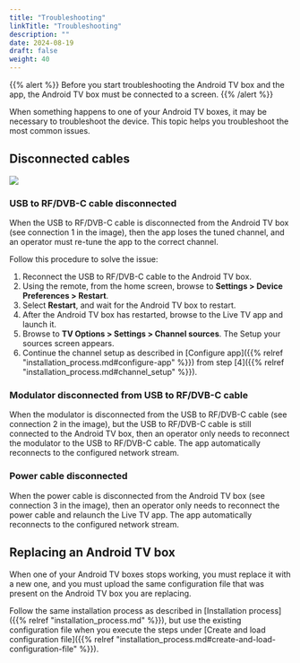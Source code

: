 ```yaml
---
title: "Troubleshooting"
linkTitle: "Troubleshooting"
description: ""
date: 2024-08-19
draft: false
weight: 40
---
```


{{% alert %}}
Before you start troubleshooting the Android TV box and the app, the Android TV box must be connected to a screen.
{{% /alert %}}

When something happens to one of your Android TV boxes, it may be necessary to troubleshoot the device. This topic helps you troubleshoot the most common issues.

## Disconnected cables

![](../../../images/live_tv_app_troubleshooting.png)

### USB to RF/DVB-C cable disconnected

When the USB to RF/DVB-C cable is disconnected from the Android TV box \(see connection 1 in the image\), then the app loses the tuned channel, and an operator must re-tune the app to the correct channel.

Follow this procedure to solve the issue:

1.  Reconnect the USB to RF/DVB-C cable to the Android TV box.
2.  Using the remote, from the home screen, browse to **Settings \> Device Preferences \> Restart**.
3.  Select **Restart**, and wait for the Android TV box to restart.
4.  After the Android TV box has restarted, browse to the Live TV app and launch it.
5.  Browse to **TV Options \> Settings \> Channel sources**. The Setup your sources screen appears.
6.  Continue the channel setup as described in [Configure app]({{% relref "installation_process.md#configure-app" %}}) from step [4]({{% relref "installation_process.md#channel_setup" %}}).

### Modulator disconnected from USB to RF/DVB-C cable

When the modulator is disconnected from the USB to RF/DVB-C cable \(see connection 2 in the image\), but the USB to RF/DVB-C cable is still connected to the Android TV box, then an operator only needs to reconnect the modulator to the USB to RF/DVB-C cable. The app automatically reconnects to the configured network stream.

### Power cable disconnected

When the power cable is disconnected from the Android TV box \(see connection 3 in the image\), then an operator only needs to reconnect the power cable and relaunch the Live TV app. The app automatically reconnects to the configured network stream.

## Replacing an Android TV box

When one of your Android TV boxes stops working, you must replace it with a new one, and you must upload the same configuration file that was present on the Android TV box you are replacing.

Follow the same installation process as described in [Installation process]({{% relref "installation_process.md" %}}), but use the existing configuration file when you execute the steps under [Create and load configuration file]({{% relref "installation_process.md#create-and-load-configuration-file" %}}).

